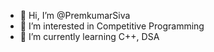 - 👋 Hi, I’m @PremkumarSiva
- 👀 I’m interested in Competitive Programming
- 🌱 I’m currently learning C++, DSA

<!---
PremkumarSiva/PremkumarSiva is a ✨ special ✨ repository because its `README.md` (this file) appears on your GitHub profile.
You can click the Preview link to take a look at your changes.
--->
